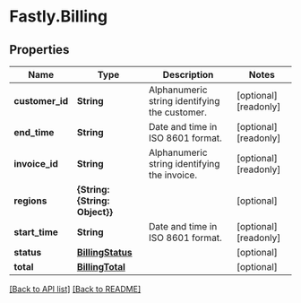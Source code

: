 # Fastly.Billing

## Properties

Name | Type | Description | Notes
------------ | ------------- | ------------- | -------------
**customer_id** | **String** | Alphanumeric string identifying the customer. | [optional] [readonly] 
**end_time** | **String** | Date and time in ISO 8601 format. | [optional] [readonly] 
**invoice_id** | **String** | Alphanumeric string identifying the invoice. | [optional] [readonly] 
**regions** | **{String: {String: Object}}** |  | [optional] 
**start_time** | **String** | Date and time in ISO 8601 format. | [optional] [readonly] 
**status** | [**BillingStatus**](BillingStatus.md) |  | [optional] 
**total** | [**BillingTotal**](BillingTotal.md) |  | [optional] 



[[Back to API list]](../../README.md#endpoints) [[Back to README]](../../README.md)
